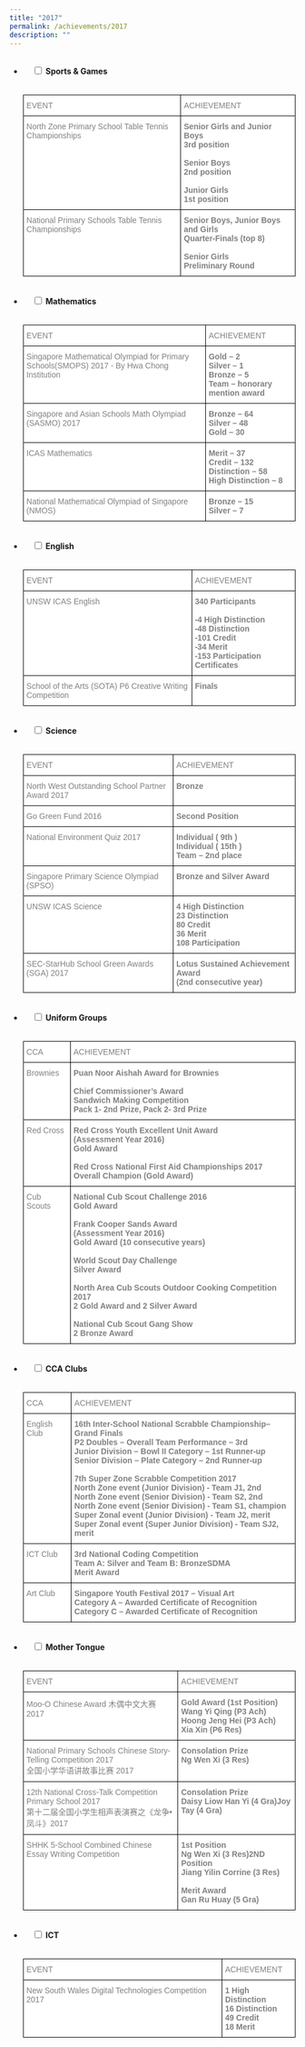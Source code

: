 ```yaml
---
title: "2017"
permalink: /achievements/2017
description: ""
---
```

<ul class="jekyllcodex_accordion">  
  <li>  
    <input type="checkbox" id="accordion1">  
		<label for="accordion1"><b>Sports & Games</b></label>  
    <div>  
      <p><style type="text/css">
.tg  {border-collapse:collapse;border-spacing:0;}
.tg td{border-color:black;border-style:solid;border-width:1px;font-family:Arial, sans-serif;font-size:14px;
  overflow:hidden;padding:10px 5px;word-break:normal;}
.tg th{border-color:black;border-style:solid;border-width:1px;font-family:Arial, sans-serif;font-size:14px;
  font-weight:normal;overflow:hidden;padding:10px 5px;word-break:normal;}
.tg .tg-soxn{background-color:#FFF;color:#808080;font-weight:bold;text-align:left;vertical-align:top}
.tg .tg-lm9i{background-color:#FFF;color:#808080;text-align:left;vertical-align:top}
</style>
<table class="tg">
<thead>
  <tr>
    <th class="tg-lm9i">EVENT</th>
    <th class="tg-lm9i">ACHIEVEMENT</th>
  </tr>
</thead>
<tbody>
  <tr>
    <td class="tg-lm9i">North Zone Primary School Table Tennis Championships</td>
    <td class="tg-soxn"><span style="font-weight:bold">Senior Girls and Junior Boys</span><br>3rd position<br><br><span style="font-weight:bold">Senior Boys</span><br>2nd position<br><br>Junior Girls<br>1st position</td>
  </tr>
  <tr>
    <td class="tg-lm9i">National Primary Schools Table Tennis Championships</td>
    <td class="tg-soxn"><span style="font-weight:bold">Senior Boys, Junior Boys and Girls</span><br>Quarter-Finals (top 8)<br><br><span style="font-weight:bold">Senior Girls</span><br>Preliminary Round</td>
  </tr>
</tbody>
</table></p>  
    </div>  
</li>
<li>  
    <input type="checkbox" id="accordion2">  
	<label for="accordion2"><b>Mathematics</b></label>  
    <div>  
      <p><style type="text/css">
.tg  {border-collapse:collapse;border-spacing:0;}
.tg td{border-color:black;border-style:solid;border-width:1px;font-family:Arial, sans-serif;font-size:14px;
  overflow:hidden;padding:10px 5px;word-break:normal;}
.tg th{border-color:black;border-style:solid;border-width:1px;font-family:Arial, sans-serif;font-size:14px;
  font-weight:normal;overflow:hidden;padding:10px 5px;word-break:normal;}
.tg .tg-soxn{background-color:#FFF;color:#808080;font-weight:bold;text-align:left;vertical-align:top}
.tg .tg-lm9i{background-color:#FFF;color:#808080;text-align:left;vertical-align:top}
</style>
<table class="tg">
<thead>
  <tr>
    <th class="tg-lm9i">EVENT</th>
    <th class="tg-lm9i">ACHIEVEMENT</th>
  </tr>
</thead>
<tbody>
  <tr>
    <td class="tg-lm9i">Singapore Mathematical Olympiad for Primary Schools(SMOPS) 2017 - By Hwa Chong Institution</td>
    <td class="tg-soxn"><span style="font-weight:bold">Gold – 2</span><br><span style="font-weight:bold">Silver – 1</span><br><span style="font-weight:bold">Bronze – 5</span><br><span style="font-weight:bold">Team – honorary mention award</span></td>
  </tr>
  <tr>
    <td class="tg-lm9i">Singapore and Asian Schools Math Olympiad (SASMO) 2017</td>
    <td class="tg-soxn"><span style="font-weight:bold">Bronze – 64</span><br><span style="font-weight:bold">Silver – 48</span><br><span style="font-weight:bold">Gold – 30</span></td>
  </tr>
  <tr>
    <td class="tg-lm9i">ICAS Mathematics</td>
    <td class="tg-soxn"><span style="font-weight:bold">Merit – 37</span><br><span style="font-weight:bold">Credit – 132</span><br><span style="font-weight:bold">Distinction – 58</span><br><span style="font-weight:bold">High Distinction – 8</span></td>
  </tr>
  <tr>
    <td class="tg-lm9i">National Mathematical Olympiad of Singapore (NMOS)</td>
    <td class="tg-soxn"><span style="font-weight:bold">Bronze – 15</span><br><span style="font-weight:bold">Silver – 7</span></td>
  </tr>
</tbody>
</table></p>  
    </div>  
</li>
<li>  
    <input type="checkbox" id="accordion3">  
	<label for="accordion3"><b>English</b></label>  
    <div>  
      <p><style type="text/css">
.tg  {border-collapse:collapse;border-spacing:0;}
.tg td{border-color:black;border-style:solid;border-width:1px;font-family:Arial, sans-serif;font-size:14px;
  overflow:hidden;padding:10px 5px;word-break:normal;}
.tg th{border-color:black;border-style:solid;border-width:1px;font-family:Arial, sans-serif;font-size:14px;
  font-weight:normal;overflow:hidden;padding:10px 5px;word-break:normal;}
.tg .tg-soxn{background-color:#FFF;color:#808080;font-weight:bold;text-align:left;vertical-align:top}
.tg .tg-lm9i{background-color:#FFF;color:#808080;text-align:left;vertical-align:top}
</style>
<table class="tg">
<thead>
  <tr>
    <th class="tg-lm9i">EVENT</th>
    <th class="tg-lm9i">ACHIEVEMENT</th>
  </tr>
</thead>
<tbody>
  <tr>
    <td class="tg-lm9i">UNSW ICAS English</td>
    <td class="tg-soxn"><span style="font-weight:bold">340 Participants</span><br><br>-4 High Distinction<br>-48 Distinction<br>-101 Credit<br>-34 Merit<br>-153 Participation Certificates</td>
  </tr>
  <tr>
    <td class="tg-lm9i">School of the Arts (SOTA) P6 Creative Writing Competition</td>
    <td class="tg-soxn"><span style="font-weight:bold">Finals</span></td>
  </tr>
</tbody>
</table></p>  
    </div>  
</li>
<li>  
    <input type="checkbox" id="accordion4">  
	<label for="accordion4"><b>Science</b></label>  
    <div>  
      <p><style type="text/css">
.tg  {border-collapse:collapse;border-spacing:0;}
.tg td{border-color:black;border-style:solid;border-width:1px;font-family:Arial, sans-serif;font-size:14px;
  overflow:hidden;padding:10px 5px;word-break:normal;}
.tg th{border-color:black;border-style:solid;border-width:1px;font-family:Arial, sans-serif;font-size:14px;
  font-weight:normal;overflow:hidden;padding:10px 5px;word-break:normal;}
.tg .tg-soxn{background-color:#FFF;color:#808080;font-weight:bold;text-align:left;vertical-align:top}
.tg .tg-lm9i{background-color:#FFF;color:#808080;text-align:left;vertical-align:top}
</style>
<table class="tg">
<thead>
  <tr>
    <th class="tg-lm9i">EVENT</th>
    <th class="tg-lm9i">ACHIEVEMENT</th>
  </tr>
</thead>
<tbody>
  <tr>
    <td class="tg-lm9i">North West Outstanding School Partner Award 2017</td>
    <td class="tg-soxn"><span style="font-weight:bold">Bronze</span></td>
  </tr>
  <tr>
    <td class="tg-lm9i">Go Green Fund 2016</td>
    <td class="tg-soxn"><span style="font-weight:bold">Second Position</span></td>
  </tr>
  <tr>
    <td class="tg-lm9i">National Environment Quiz 2017</td>
    <td class="tg-soxn"><span style="font-weight:bold">Individual ( 9th )</span><br><span style="font-weight:bold">Individual ( 15th )</span><br><span style="font-weight:bold">Team – 2nd place</span></td>
  </tr>
  <tr>
    <td class="tg-lm9i"> Singapore Primary Science Olympiad (SPSO)</td>
    <td class="tg-soxn"><span style="font-weight:bold"> Bronze and Silver Award</span></td>
  </tr>
  <tr>
    <td class="tg-lm9i"> UNSW ICAS Science</td>
    <td class="tg-soxn"><span style="font-weight:bold">4 High Distinction</span><br><span style="font-weight:bold">23 Distinction</span><br><span style="font-weight:bold">80 Credit</span><br><span style="font-weight:bold">36 Merit</span><br><span style="font-weight:bold">108 Participation</span></td>
  </tr>
  <tr>
    <td class="tg-lm9i">SEC-StarHub School Green Awards (SGA) 2017</td>
    <td class="tg-soxn"><span style="font-weight:bold">Lotus Sustained Achievement Award</span><br><span style="font-weight:bold">(2</span>nd <span style="font-weight:bold">consecutive year)</span></td>
  </tr>
</tbody>
</table></p>  
    </div>  
</li>
<li>  
    <input type="checkbox" id="accordion5">  
	<label for="accordion5"><b>Uniform Groups</b></label>  
    <div>  
      <p><style type="text/css">
.tg  {border-collapse:collapse;border-spacing:0;}
.tg td{border-color:black;border-style:solid;border-width:1px;font-family:Arial, sans-serif;font-size:14px;
  overflow:hidden;padding:10px 5px;word-break:normal;}
.tg th{border-color:black;border-style:solid;border-width:1px;font-family:Arial, sans-serif;font-size:14px;
  font-weight:normal;overflow:hidden;padding:10px 5px;word-break:normal;}
.tg .tg-soxn{background-color:#FFF;color:#808080;font-weight:bold;text-align:left;vertical-align:top}
.tg .tg-lm9i{background-color:#FFF;color:#808080;text-align:left;vertical-align:top}
</style>
<table class="tg">
<thead>
  <tr>
    <th class="tg-lm9i">CCA</th>
    <th class="tg-lm9i">ACHIEVEMENT</th>
  </tr>
</thead>
<tbody>
  <tr>
    <td class="tg-lm9i">Brownies</td>
    <td class="tg-soxn"><span style="font-weight:bold">Puan Noor Aishah Award for Brownies</span><br><br><span style="font-weight:bold">Chief Commissioner’s Award</span><br><span style="font-weight:bold">Sandwich Making Competition</span><br>Pack 1- 2nd Prize, Pack 2- 3rd Prize</td>
  </tr>
  <tr>
    <td class="tg-lm9i">Red Cross</td>
    <td class="tg-soxn"><span style="font-weight:bold">Red Cross Youth Excellent Unit Award</span><br><span style="font-weight:bold">(Assessment Year 2016)</span><br>Gold Award<br><br><span style="font-weight:bold">Red Cross National First Aid Championships 2017</span><br>Overall Champion (Gold Award)</td>
  </tr>
  <tr>
    <td class="tg-lm9i">Cub Scouts</td>
    <td class="tg-soxn"><span style="font-weight:bold">National Cub Scout Challenge 2016</span><br>Gold Award<br><br><span style="font-weight:bold">Frank Cooper Sands Award</span><br><span style="font-weight:bold">(Assessment Year 2016)</span><br>Gold Award (10 consecutive years)<br><br><span style="font-weight:bold">World Scout Day Challenge</span><br>Silver Award<br><br><span style="font-weight:bold">North Area Cub Scouts Outdoor Cooking Competition 2017</span><br>2 Gold Award and 2 Silver Award<br><br><span style="font-weight:bold">National Cub Scout Gang Show</span><br>2 Bronze Award</td>
  </tr>
</tbody>
</table></p>  
    </div>  
</li>
<li>  
    <input type="checkbox" id="accordion6">  
	<label for="accordion6"><b>CCA Clubs</b></label>  
    <div>  
      <p><style type="text/css">
.tg  {border-collapse:collapse;border-spacing:0;}
.tg td{border-color:black;border-style:solid;border-width:1px;font-family:Arial, sans-serif;font-size:14px;
  overflow:hidden;padding:10px 5px;word-break:normal;}
.tg th{border-color:black;border-style:solid;border-width:1px;font-family:Arial, sans-serif;font-size:14px;
  font-weight:normal;overflow:hidden;padding:10px 5px;word-break:normal;}
.tg .tg-soxn{background-color:#FFF;color:#808080;font-weight:bold;text-align:left;vertical-align:top}
.tg .tg-lm9i{background-color:#FFF;color:#808080;text-align:left;vertical-align:top}
</style>
<table class="tg">
<thead>
  <tr>
    <th class="tg-lm9i">CCA</th>
    <th class="tg-lm9i">ACHIEVEMENT</th>
  </tr>
</thead>
<tbody>
  <tr>
    <td class="tg-lm9i">English Club</td>
    <td class="tg-soxn"><span style="font-weight:bold">16th Inter-School National Scrabble Championship– Grand Finals</span><br>P2 Doubles – Overall Team Performance – 3rd<br>Junior Division – Bowl II Category – 1st Runner-up<br>Senior Division – Plate Category – 2nd Runner-up<br><br><span style="font-weight:bold">7th Super Zone Scrabble Competition 2017</span><br>North Zone event (Junior Division) - Team J1, 2nd<br>North Zone event (Senior Division) - Team S2, 2nd<br>North Zone event (Senior Division) - Team S1, champion<br>Super Zonal event (Junior Division) - Team J2, merit<br>Super Zonal event (Super Junior Division) - Team SJ2, merit</td>
  </tr>
  <tr>
    <td class="tg-lm9i">ICT Club</td>
    <td class="tg-soxn"><span style="font-weight:bold">3rd National Coding Competition</span><br>Team A: Silver and Team B: Bronze<span style="font-weight:bold">SDMA</span><br>Merit Award</td>
  </tr>
  <tr>
    <td class="tg-lm9i">Art Club</td>
    <td class="tg-soxn"><span style="font-weight:bold">Singapore Youth Festival 2017 – Visual Art</span><br>Category A – Awarded Certificate of Recognition<br>Category C – Awarded Certificate of Recognition</td>
  </tr>
</tbody>
</table></p>  
    </div>  
</li>
<li>  
    <input type="checkbox" id="accordion7">  
	<label for="accordion7"><b>Mother Tongue</b></label>  
    <div>  
      <p><style type="text/css">
.tg  {border-collapse:collapse;border-spacing:0;}
.tg td{border-color:black;border-style:solid;border-width:1px;font-family:Arial, sans-serif;font-size:14px;
  overflow:hidden;padding:10px 5px;word-break:normal;}
.tg th{border-color:black;border-style:solid;border-width:1px;font-family:Arial, sans-serif;font-size:14px;
  font-weight:normal;overflow:hidden;padding:10px 5px;word-break:normal;}
.tg .tg-soxn{background-color:#FFF;color:#808080;font-weight:bold;text-align:left;vertical-align:top}
.tg .tg-lm9i{background-color:#FFF;color:#808080;text-align:left;vertical-align:top}
</style>
<table class="tg">
<thead>
  <tr>
    <th class="tg-lm9i">EVENT</th>
    <th class="tg-lm9i">ACHIEVEMENT</th>
  </tr>
</thead>
<tbody>
  <tr>
    <td class="tg-lm9i">Moo-O Chinese Award 木偶中文大赛 2017</td>
    <td class="tg-soxn"><span style="font-weight:bold">Gold Award (1st Position)</span><br>Wang Yi Qing (P3 Ach)<br>Hoong Jeng Hei (P3 Ach)<br>Xia Xin (P6 Res)</td>
  </tr>
  <tr>
    <td class="tg-lm9i">National Primary Schools Chinese Story-Telling Competition 2017<br>全国小学华语讲故事比赛 2017</td>
    <td class="tg-soxn"><span style="font-weight:bold">Consolation Prize</span><br>Ng Wen Xi (3 Res)</td>
  </tr>
  <tr>
    <td class="tg-lm9i">12th National Cross-Talk Competition Primary School 2017<br>第十二届全国小学生相声表演赛之《龙争•凤斗》2017</td>
    <td class="tg-soxn"><span style="font-weight:bold">Consolation Prize</span><br>Daisy Liow Han Yi (4 Gra)Joy Tay (4 Gra)</td>
  </tr>
  <tr>
    <td class="tg-lm9i">SHHK 5-School Combined Chinese Essay Writing Competition</td>
    <td class="tg-soxn"><span style="font-weight:bold">1</span>st <span style="font-weight:bold">Position</span><br>Ng Wen Xi (3 Res)<span style="font-weight:bold">2</span>ND <span style="font-weight:bold">Position</span><br>Jiang Yilin Corrine (3 Res)<br><br><span style="font-weight:bold">Merit Award</span><br>Gan Ru Huay (5 Gra)</td>
  </tr>
</tbody>
</table></p>  
    </div>  
</li>
<li>  
    <input type="checkbox" id="accordion8">  
	<label for="accordion8"><b>ICT</b></label>  
    <div>  
      <p><style type="text/css">
.tg  {border-collapse:collapse;border-spacing:0;}
.tg td{border-color:black;border-style:solid;border-width:1px;font-family:Arial, sans-serif;font-size:14px;
  overflow:hidden;padding:10px 5px;word-break:normal;}
.tg th{border-color:black;border-style:solid;border-width:1px;font-family:Arial, sans-serif;font-size:14px;
  font-weight:normal;overflow:hidden;padding:10px 5px;word-break:normal;}
.tg .tg-soxn{background-color:#FFF;color:#808080;font-weight:bold;text-align:left;vertical-align:top}
.tg .tg-lm9i{background-color:#FFF;color:#808080;text-align:left;vertical-align:top}
</style>
<table class="tg">
<thead>
  <tr>
    <th class="tg-lm9i">EVENT</th>
    <th class="tg-lm9i">ACHIEVEMENT</th>
  </tr>
</thead>
<tbody>
  <tr>
    <td class="tg-lm9i">New South Wales Digital Technologies Competition 2017</td>
    <td class="tg-soxn"><span style="font-weight:bold">1 High Distinction</span><br><span style="font-weight:bold">16 Distinction</span><br><span style="font-weight:bold">49 Credit</span><br><span style="font-weight:bold">18 Merit</span></td>
  </tr>
</tbody>
</table></p>  
    </div>  
</li>
</ul>